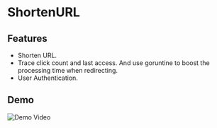 # ShortenURL  
## Features  
- Shorten URL.  
- Trace click count and last access. And use goruntine to boost the processing time when redirecting.  
- User Authentication.  

## Demo  
![Demo Video](https://www.youtube.com/watch?v=BEi3t45F4Qs)  